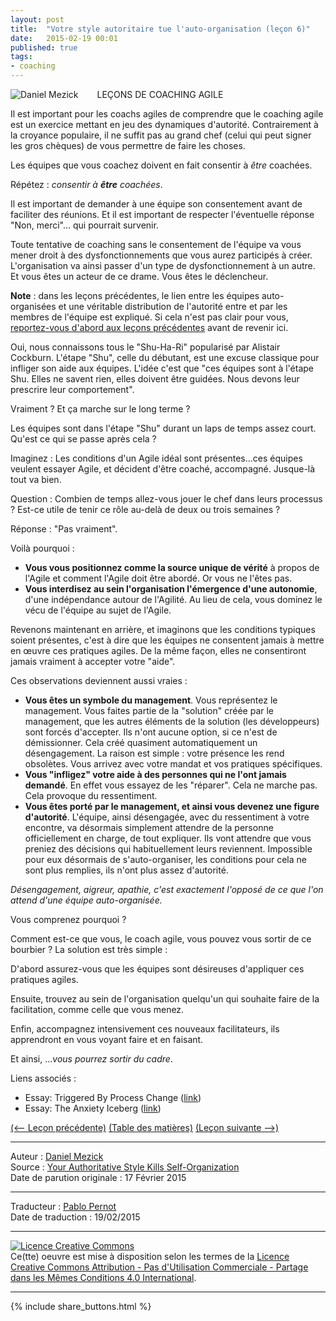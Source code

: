 ```yaml
---
layout: post
title:  "Votre style autoritaire tue l'auto-organisation (leçon 6)"
date:   2015-02-19 00:01
published: true
tags:
- coaching
---
```


<div align="left" style="float:left; padding-right:30px" >
  <img title="Daniel Mezick" src="{{ site.url }}assets/daniel_mezick/daniel-mezick-004.png" />
</div>
LEÇONS DE COACHING AGILE

Il est important pour les coachs agiles de comprendre que le coaching agile est un exercice mettant en jeu des dynamiques d'autorité. Contrairement à la croyance populaire, il ne suffit pas au grand chef (celui qui peut signer les gros chèques) de vous permettre de faire les choses.

Les équipes que vous coachez doivent en fait consentir à _être_ coachées.

Répétez : _consentir à **être** coachées_.

Il est important de demander à une équipe son consentement avant de faciliter des réunions. Et il est important de respecter l'éventuelle réponse "Non, merci"... qui pourrait survenir.

Toute tentative de coaching sans le consentement de l'équipe va vous mener droit à des dysfonctionnements que vous aurez participés à créer. L'organisation va ainsi passer d'un type de dysfonctionnement à un autre. Et vous êtes un acteur de ce drame. Vous êtes le déclencheur.

**Note** : dans les leçons précédentes, le lien entre les équipes auto-organisées et une véritable distribution de l'autorité entre et par les membres de l'équipe est expliqué. Si cela n'est pas clair pour vous, [reportez-vous d'abord aux leçons précédentes](http://www.les-traducteurs-agiles.org/2015/02/19/lecons-de-coaching.html) avant de revenir ici.

Oui, nous connaissons tous le "Shu-Ha-Ri" popularisé par Alistair Cockburn. L'étape "Shu", celle du débutant, est une excuse classique pour infliger son aide aux équipes. L'idée c'est que "ces équipes sont à l'étape Shu. Elles ne savent rien, elles doivent être guidées. Nous devons leur prescrire leur comportement".

Vraiment ? Et ça marche sur le long terme ?

Les équipes sont dans l'étape "Shu" durant un laps de temps assez court. Qu'est ce qui se passe après cela ?

Imaginez : Les conditions d'un Agile idéal sont présentes...ces équipes veulent essayer Agile, et décident d'être coaché, accompagné. Jusque-là tout va bien.

Question : Combien de temps allez-vous jouer le chef dans leurs processus ? Est-ce utile de tenir ce rôle au-delà de deux ou trois semaines ?

Réponse : "Pas vraiment".

Voilà pourquoi :

* **Vous vous positionnez comme la source unique de vérité** à propos de l'Agile et comment l'Agile doit être abordé. Or vous ne l'êtes pas.
* **Vous interdisez au sein l'organisation l'émergence d'une autonomie**, d'une indépendance autour de l'Agilité. Au lieu de cela, vous dominez le vécu de l'équipe au sujet de l'Agile.


Revenons maintenant en arrière, et imaginons que les conditions typiques soient présentes, c'est à dire que les équipes ne consentent jamais à mettre en œuvre ces pratiques agiles. De la même façon, elles ne consentiront jamais vraiment à accepter votre "aide".

Ces observations deviennent aussi vraies :

* **Vous êtes un symbole du management**. Vous représentez le management. Vous faites partie de la "solution" créée par le management, que les autres éléments de la solution (les développeurs) sont forcés d'accepter. Ils n'ont aucune option, si ce n'est de démissionner. Cela créé quasiment automatiquement un désengagement. La raison est simple : votre présence les rend obsolètes. Vous arrivez avec votre mandat et vos pratiques spécifiques.
* **Vous "infligez" votre aide à des personnes qui ne l'ont jamais demandé**. En effet vous essayez de les "réparer". Cela ne marche pas. Cela provoque du ressentiment.
* **Vous êtes porté par le management, et ainsi vous devenez une figure d'autorité**. L'équipe, ainsi désengagée, avec du ressentiment à votre encontre, va désormais simplement attendre de la personne officiellement en charge, de tout expliquer. Ils vont attendre que vous preniez des décisions qui habituellement leurs reviennent. Impossible pour eux désormais de s'auto-organiser, les conditions pour cela ne sont plus remplies, ils n'ont plus assez d'autorité.

_Désengagement, aigreur, apathie, c'est exactement l'opposé de ce que l'on attend d'une équipe auto-organisée._

Vous comprenez pourquoi ?

Comment est-ce que vous, le coach agile, vous pouvez vous sortir de ce bourbier ? La solution est très simple :

D'abord assurez-vous que les équipes sont désireuses d'appliquer ces pratiques agiles.

Ensuite, trouvez au sein de l'organisation quelqu'un qui souhaite faire de la facilitation, comme celle que vous menez.

Enfin, accompagnez intensivement ces nouveaux facilitateurs, ils apprendront en vous voyant faire et en faisant.

Et ainsi, ..._vous pourrez sortir du cadre_.

Liens associés :

* Essay: Triggered By Process Change ([link](http://newtechusa.net/agile/triggered-by-process-change/))
* Essay: The Anxiety Iceberg ([link](http://newtechusa.net/agile/the-anxiety-iceberg/))


[(<-- Leçon précédente)](http://www.les-traducteurs-agiles.org/2015/02/18/l-autogestion-c-est-l-autorite-distribuee-par-consentement-lecon-5.html) [(Table des matières)](http://www.les-traducteurs-agiles.org/2015/02/15/lecons-de-coaching.html) [(Leçon suivante -->)](http://www.les-traducteurs-agiles.org/2015/02/20/invitez-a-la-facilitation-lecon-7.html)  

---
Auteur : [Daniel Mezick](https://twitter.com/DanielMezick)  
Source : [Your Authoritative Style Kills Self-Organization](http://newtechusa.net/agile/your-authoritative-style-kills-self-organization/)  
Date de parution originale : 17 Février 2015  

---
Traducteur : [Pablo Pernot](https://twitter.com/pablopernot)  
Date de traduction : 19/02/2015  

---

<a rel="license" href="http://creativecommons.org/licenses/by-nc-sa/4.0/"><img alt="Licence Creative Commons" style="border-width:0" src="http://i.creativecommons.org/l/by-nc-sa/4.0/88x31.png" /></a><br />Ce(tte) oeuvre est mise à disposition selon les termes de la <a rel="license" href="http://creativecommons.org/licenses/by-nc-sa/4.0/">Licence Creative Commons Attribution - Pas d'Utilisation Commerciale - Partage dans les Mêmes Conditions 4.0 International</a>.

---

{% include share_buttons.html %}
